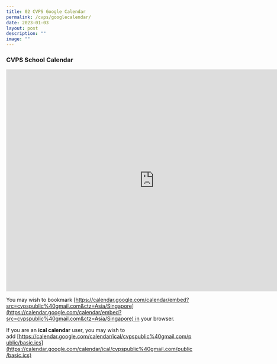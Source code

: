 ```yaml
---
title: 02 CVPS Google Calendar
permalink: /cvps/googlecalendar/
date: 2023-01-03
layout: post
description: ""
image: ""
---
```


### CVPS School Calendar

<iframe src="https://calendar.google.com/calendar/embed?src=cvpspublic%40gmail.com&ctz=Asia%2FSingapore" style="border: 0" width="800" height="600" frameborder="0" scrolling="no"></iframe>

<br>

You may wish to bookmark [https://calendar.google.com/calendar/embed?src=cvpspublic%40gmail.com&ctz=Asia/Singapore](https://calendar.google.com/calendar/embed?src=cvpspublic%40gmail.com&ctz=Asia/Singapore) in your browser.

If you are an **ical calendar** user, you may wish to add [https://calendar.google.com/calendar/ical/cvpspublic%40gmail.com/public/basic.ics](https://calendar.google.com/calendar/ical/cvpspublic%40gmail.com/public/basic.ics)
